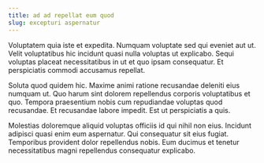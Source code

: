 ```yaml
---
title: ad ad repellat eum quod
slug: excepturi aspernatur
---
```


Voluptatem quia iste et expedita. Numquam voluptate sed qui eveniet aut ut. Velit voluptatibus hic incidunt quasi nulla voluptas ut explicabo. Sequi voluptas placeat necessitatibus in ut et quo ipsam consequatur. Et perspiciatis commodi accusamus repellat.

Soluta quod quidem hic. Maxime animi ratione recusandae deleniti eius numquam ut. Quo harum sint dolorem repellendus corporis voluptatibus et quo. Tempora praesentium nobis cum repudiandae voluptas quod recusandae. Et recusandae labore impedit. Est ut perspiciatis a quis.

Molestias doloremque aliquid voluptas officiis id qui nihil non eius. Incidunt adipisci quasi enim eum aspernatur. Qui consequatur sit eius fugiat. Temporibus provident dolor repellendus nobis. Eum ducimus et tenetur necessitatibus magni repellendus consequatur explicabo.
